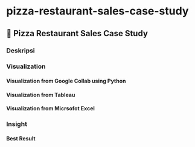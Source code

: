 # pizza-restaurant-sales-case-study

## 🍕 Pizza Restaurant Sales Case Study

### Deskripsi

### Visualization
#### Visualization from Google Collab using Python

#### Visualization from Tableau

#### Visualization from Micrsofot Excel


### Insight

#### Best Result



